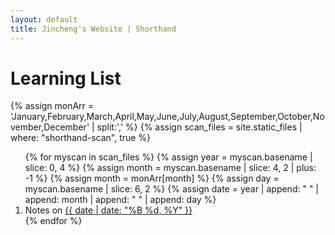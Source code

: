 ```yaml
---
layout: default
title: Jincheng's Website | Shorthand
---
```


# Learning List

{% assign monArr = 'January,February,March,April,May,June,July,August,September,October,November,December' | split:',' %}
{% assign scan_files = site.static_files | where: "shorthand-scan", true %}
<ol>
{% for myscan in scan_files %}
	{% assign year = myscan.basename | slice: 0, 4 %}
	{% assign month = myscan.basename | slice: 4, 2 | plus: -1 %}
	{% assign month = monArr[month] %}
	{% assign day = myscan.basename | slice: 6, 2 %}
	{% assign date = year | append: " " | append: month | append: " " | append: day %}
	<li>
		Notes on <a href = "{{ myscan.path }}">{{ date | date: "%B %d, %Y" }}</a>
	</li>
{% endfor %}
</ol>